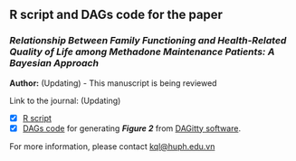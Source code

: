 ## R script and DAGs code for the paper

### _**Relationship Between Family Functioning and Health-Related Quality of Life among Methadone Maintenance Patients: A Bayesian Approach**_

**Author:** (Updating) - This manuscript is being reviewed

Link to the journal: (Updating)

- [x] [R script](https://github.com/khuongquynhlong/HRQoL-MMT-Bayesian/blob/master/QoL_MMT_Bayesian.R)
- [x] [DAGs code](https://github.com/khuongquynhlong/HRQoL-MMT-Bayesian/blob/master/Figure%202_DAGs_code.txt) for generating _**Figure 2**_ from [DAGitty software](http://www.dagitty.net). 

For more information, please contact kql@huph.edu.vn
